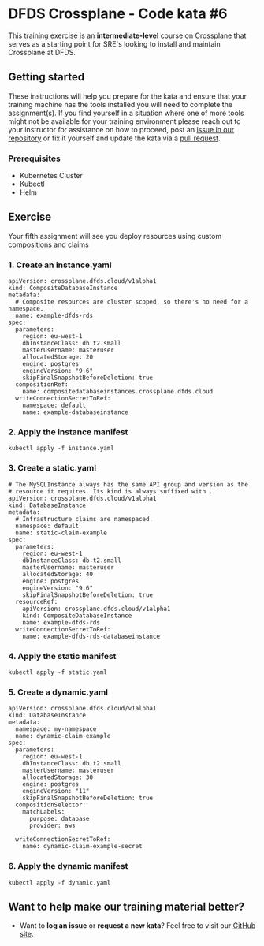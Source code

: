 DFDS Crossplane - Code kata #6
======================================

This training exercise is an **intermediate-level** course on Crossplane that serves as a starting point for SRE's looking to install and maintain Crossplane at DFDS.

## Getting started
These instructions will help you prepare for the kata and ensure that your training machine has the tools installed you will need to complete the assignment(s). If you find yourself in a situation where one of more tools might not be available for your training environment please reach out to your instructor for assistance on how to proceed, post an [issue in our repository](https://github.com/dfds/dojo/issues) or fix it yourself and update the kata via a [pull request](https://github.com/dfds/dojo/pulls).

### Prerequisites
* Kubernetes Cluster
* Kubectl
* Helm

## Exercise
Your fifth assignment will see you deploy resources using custom compositions and claims

### 1. Create an instance.yaml
```
apiVersion: crossplane.dfds.cloud/v1alpha1
kind: CompositeDatabaseInstance
metadata:
  # Composite resources are cluster scoped, so there's no need for a namespace.
  name: example-dfds-rds
spec:
  parameters:
    region: eu-west-1
    dbInstanceClass: db.t2.small
    masterUsername: masteruser
    allocatedStorage: 20
    engine: postgres
    engineVersion: "9.6"
    skipFinalSnapshotBeforeDeletion: true
  compositionRef:
    name: compositedatabaseinstances.crossplane.dfds.cloud
  writeConnectionSecretToRef:
    namespace: default
    name: example-databaseinstance
```

### 2. Apply the instance manifest
```
kubectl apply -f instance.yaml
```

### 3. Create a static.yaml

```
# The MySQLInstance always has the same API group and version as the
# resource it requires. Its kind is always suffixed with .
apiVersion: crossplane.dfds.cloud/v1alpha1
kind: DatabaseInstance
metadata:
  # Infrastructure claims are namespaced.
  namespace: default
  name: static-claim-example
spec:
  parameters:
    region: eu-west-1
    dbInstanceClass: db.t2.small
    masterUsername: masteruser
    allocatedStorage: 40
    engine: postgres
    engineVersion: "9.6"
    skipFinalSnapshotBeforeDeletion: true
  resourceRef:
    apiVersion: crossplane.dfds.cloud/v1alpha1
    kind: CompositeDatabaseInstance
    name: example-dfds-rds
  writeConnectionSecretToRef:
    name: example-dfds-rds-databaseinstance
```

### 4. Apply the static manifest

```
kubectl apply -f static.yaml
```

### 5. Create a dynamic.yaml
```
apiVersion: crossplane.dfds.cloud/v1alpha1
kind: DatabaseInstance
metadata:
  namespace: my-namespace
  name: dynamic-claim-example
spec:
  parameters:
    region: eu-west-1
    dbInstanceClass: db.t2.small
    masterUsername: masteruser
    allocatedStorage: 30
    engine: postgres
    engineVersion: "11"
    skipFinalSnapshotBeforeDeletion: true
  compositionSelector:
    matchLabels:
      purpose: database
      provider: aws
  
  writeConnectionSecretToRef:
    name: dynamic-claim-example-secret
```

### 6. Apply the dynamic manifest

```
kubectl apply -f dynamic.yaml
```

## Want to help make our training material better?
 * Want to **log an issue** or **request a new kata**? Feel free to visit our [GitHub site](https://github.com/dfds/dojo/issues).